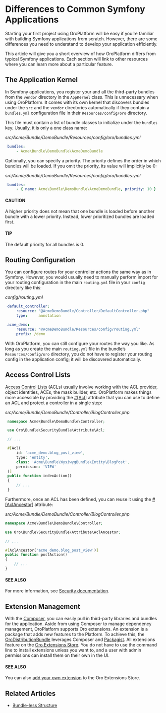 <a id="book-differences"></a>

# Differences to Common Symfony Applications

Starting your first project using OroPlatform will be easy if you’re familiar with building Symfony applications from scratch. However,
there are some differences you need to understand to develop your application efficiently.

This article will give you a short overview of how OroPlatform differs from typical Symfony applications. Each section will link to other resources where you can learn more about a particular feature.

## The Application Kernel

In Symfony applications, you register your and all the third-party bundles from the `vendor` directory in the `AppKernel` class. This is unnecessary when using OroPlatform. It comes with its own kernel that discovers bundles under the `src` and the `vendor` directories automatically if they contain a `bundles.yml` configuration file in their `Resources/config/oro` directory.

This file must contain a list of bundle classes to initialize under the `bundles` key. Usually, it is only a one class name:

*src/Acme/Bundle/DemoBundle/Resources/config/oro/bundles.yml*
```yaml
 bundles:
     - Acme\Bundle\DemoBundle\AcmeDemoBundle
```

Optionally, you can specify a priority. The priority defines the order in which bundles will be loaded. If you omit the priority, its value will implicitly be 0:

*src/Acme/Bundle/DemoBundle/Resources/config/oro/bundles.yml*
```yaml
 bundles:
     - { name: Acme\Bundle\DemoBundle\AcmeDemoBundle, priority: 10 }
```

#### CAUTION
A higher priority does not mean that one bundle is loaded before another bundle with a lower priority. Instead, lower prioritized bundles are loaded first.

#### TIP
The default priority for all bundles is 0.

## Routing Configuration

You can configure routes for your controller actions the same way as in Symfony. However, you would usually need to manually perform import for your routing configuration in the main `routing.yml` file in your `config` directory like this:

*config/routing.yml*
```yaml
 default_controller:
     resource: "@AcmeDemoBundle/Controller/DefaultController.php"
     type:     annotation

 acme_demo:
     resource: "@AcmeDemoBundle/Resources/config/routing.yml"
     prefix: /demo
```

With OroPlatform, you can still configure your routes the way you like. As long as you create the main `routing.yml` file in the bundle’s `Resources/config/oro` directory, you do not have to register your routing config in the application config; it will be discovered automatically.

## Access Control Lists

<a href="https://symfony.com/doc/6.4/security/acl.html" target="_blank">Access Control Lists</a> (ACLs) usually involve working with the ACL provider, object identities, ACEs, the mask builder, etc. OroPlatform makes
things more accessible by providing the <a href="https://github.com/oroinc/platform/blob/master/src/Oro/Bundle/SecurityBundle/Annotation/Acl.php" target="_blank">#[Acl]</a> attribute that you can use to define an ACL and protect a controller in a single step:

*src/Acme/Bundle/DemoBundle/Controller/BlogController.php*
```php
 namespace Acme\Bundle\DemoBundle\Controller;

 use Oro\Bundle\SecurityBundle\Attribute\Acl;

 // ...

 #[Acl(
     id: 'acme_demo.blog_post_view',
     type: 'entity',
     class: 'Acme\Bundle\WysiwygBundle\Entity\BlogPost',
     permission: 'VIEW'
 )]
 public function indexAction()
 {
     // ...
 }
```

Furthermore, once an ACL has been defined, you can reuse it using the <a href="https://github.com/oroinc/platform/blob/master/src/Oro/Bundle/SecurityBundle/Annotation/AclAncestor.php" target="_blank">#[AclAncestor]</a> attribute:

*src/Acme/Bundle/DemoBundle/Controller/BlogController.php*
```php
namespace Acme\Bundle\DemoBundle\Controller;

use Oro\Bundle\SecurityBundle\Attribute\AclAncestor;

// ...

#[AclAncestor('acme_demo.blog_post_view')]
public function postAction()
{
    // ...
}
```

#### SEE ALSO
For more information, see [Security documentation](../../bundles/platform/SecurityBundle/index.md#bundle-docs-platform-security-bundle).

## Extension Management

With the <a href="https://getcomposer.org/" target="_blank">Composer</a>, you can easily pull in third-party libraries and bundles for the application. Aside from using Composer to manage dependency management, OroPlatform supports Oro extensions. An extension is a package that adds new features to the Platform. To achieve this, the <a href="https://github.com/oroinc/platform/tree/master/src/Oro/Bundle/DistributionBundle" target="_blank">OroDistributionBundle</a> leverages Composer and <a href="https://packagist.org/" target="_blank">Packagist</a>. All extensions feature on the <a href="https://extensions.oroinc.com/orocommerce/" target="_blank">Oro Extensions Store</a>. You do not have to use the command line to install extensions unless you want to, and a user with admin permissions can install them on their own in the UI.

#### SEE ALSO
You can also [add your own extension](../extension/add-extension.md#dev-extend-how-to-publish-extension-on-the-marketplace) to the Oro Extensions Store.

## Related Articles

* [Bundle-less Structure](bundle-less-structure.md#dev-backend-architecture-bundle-less-structure)

<!-- Frontend -->
